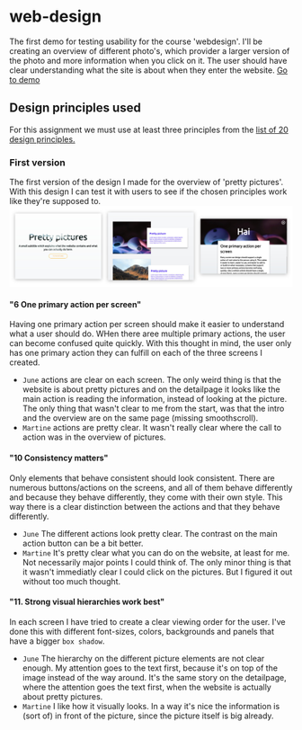 # web-design
The first demo for testing usability for the course 'webdesign'. I'll be creating an overview of different photo's, which provider a larger version of the photo and more information when you click on it. The user should have clear understanding what the site is about when they enter the website.
[Go to demo](https://jamalvr.github.io/web-design/.)

## Design principles used
For this assignment we must use at least three principles from the [list of 20 design principles.](http://bokardo.com/principles-of-user-interface-design/)

### First version
The first version of the design I made for the overview of 'pretty pictures'. With this design I can test it with users to see if the chosen principles work like they're supposed to.
![pre-feedback](pre-feedback.jpg)

#### "6 One primary action per screen"
Having one primary action per screen should make it easier to understand what a user should do. WHen there aree multiple primary actions, the user can become confused quite quickly. With this thought in mind, the user only has one primary action they can fulfill on each of the three screens I created.
- `June` actions are clear on each screen. The only weird thing is that the website is about pretty pictures and on the detailpage it looks like the main action is reading the information, instead of looking at the picture. The only thing that wasn't clear to me from the start, was that the intro and the overview are on the same page (missing smoothscroll).
- `Martine` actions are pretty clear. It wasn't really clear where the call to action was in the overview of pictures.

#### "10 Consistency matters"
Only  elements that behave consistent should look consistent. There are numerous buttons/actions on the screens, and all of them behave differently and because they behave differently, they come with their own style. This way there is a clear distinction between the actions and that they behave differently.
- `June` The different actions look pretty clear. The contrast on the main action button can be a bit better.
- `Martine` It's pretty clear what you can do on the website, at least for me. Not necessarily major points I could think of. The only minor thing is that it wasn't immediatly clear I could click on the pictures. But I figured it out without too much thought.

#### "11. Strong visual hierarchies work best"
In each screen I have tried to create a clear viewing order for the user. I've done this with different font-sizes, colors, backgrounds and panels that have a bigger `box shadow`.
- `June` The hierarchy on the different picture elements are not clear enough. My attention goes to the text first, because it's on top of the image instead of the way around. It's the same story on the detailpage, where the attention goes the text first, when the website is actually about pretty pictures.
- `Martine` I like how it visually looks. In a way it's nice the information is (sort of) in front of the picture, since the picture itself is big already.
